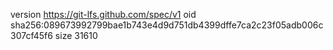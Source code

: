 version https://git-lfs.github.com/spec/v1
oid sha256:089673992799bae1b743e4d9d751db4399dffe7ca2c23f05adb006c307cf45f6
size 31610
